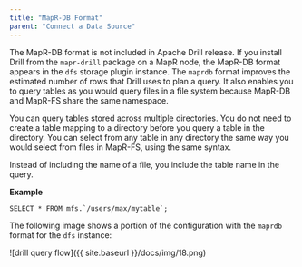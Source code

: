 ```yaml
---
title: "MapR-DB Format"
parent: "Connect a Data Source"
---
```

The MapR-DB format is not included in Apache Drill release. If you install Drill from the `mapr-drill` package on a MapR node, the MapR-DB format appears in the `dfs` storage plugin instance. The `maprdb` format improves the
estimated number of rows that Drill uses to plan a query. It also enables you
to query tables as you would query files in a file system because MapR-DB
and MapR-FS share the same namespace.

You can query tables stored across multiple directories. You do not need to
create a table mapping to a directory before you query a table in the
directory. You can select from any table in any directory the same way you
would select from files in MapR-FS, using the same syntax.

Instead of including the name of a file, you include the table name in the
query.

**Example**

    SELECT * FROM mfs.`/users/max/mytable`;

The following image shows a portion of the configuration with the `maprdb`
format for the `dfs` instance:

![drill query flow]({{ site.baseurl }}/docs/img/18.png)


